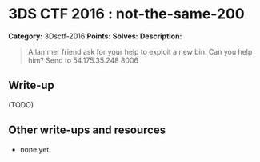 # 3DS CTF 2016 : not-the-same-200

**Category:** 3Dsctf-2016
**Points:** 
**Solves:** 
**Description:**

> A lammer friend ask for your help to exploit a new bin. Can you help him?  Send to 54.175.35.248 8006


## Write-up

(TODO)

## Other write-ups and resources

* none yet
